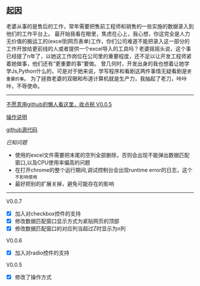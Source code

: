 ## 起因
老婆从事的是售后的工作，常年需要把售前工程师和销售的一些实施的数据录入到他们的工作平台上。
最开始我看在眼里，焦虑在心上，我心想，你这完全是人力无价值的搬运工的(excel到网页表单)工作，你们公司难道不能把录入这一部分的工作开放给更前线的人或者提供一个excel导入的工具吗？老婆摇摇头说，这个事已经提了n年了，以她这工作岗位在公司里的重要程度，还不足以让开发工程师紧着她做事，他们还有“更重要的事”要做。
曾几何时，开发出身的我也想着让她学学Js,Python什么的，可是对于她来说，学写程序和看剧这两件事情无疑看剧是```更重要的事```。
为了拯救老婆的双眼和布道计算机就是生产力，我抽起了老刀，咔咔咔，不辱使命。

-----


[不愿意用github的懒人看这里，收点税 V0.0.5](https://download.csdn.net/download/flyback/12316927)

[操作说明](https://jingyan.baidu.com/article/b7001fe14ed9bf4f7382dd33.html)

[github源代码](https://github.com/kjflyback/excelimportor/tree/kjflyback-nomovie)

*已知问题*
- 使用的excel文件需要把末尾的空列全部删除，否则会出现不能弹出数据匹配窗口,以及CPU使用率偏高的问题
- 在打开chrome的整个运行期间,调试控制台会出现runtime error的日志，这个```不影响使用```
- 最好把别的扩展关掉，避免可能存在的影响
-----

V0.0.7
- [X] 加入对checkbox控件的支持
- [X] 修改数据匹配窗口显示方式为紧贴网页的顶部
- [X] 修改数据匹配窗口的对应列当超过Z时显示为n列
 
V0.0.6
- [X] 加入对radio控件的支持

V0.0.5
- [X] 修改了操作方式




